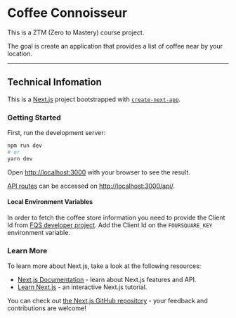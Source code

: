 # Coffee Connoisseur

This is a ZTM (Zero to Mastery) course project. 

The goal is create an application that provides a list of coffee near by your location.

---

## Technical Infomation

This is a [Next.js](https://nextjs.org/) project bootstrapped with [`create-next-app`](https://github.com/vercel/next.js/tree/canary/packages/create-next-app).

### Getting Started

First, run the development server:

```bash
npm run dev
# or
yarn dev
```

Open [http://localhost:3000](http://localhost:3000) with your browser to see the result.

[API routes](https://nextjs.org/docs/api-routes/introduction) can be accessed on [http://localhost:3000/api/](http://localhost:3000/api/hello).

#### Local Environment Variables

In order to fetch the coffee store information you need to provide the Client Id from [FQS developer project](https://foursquare.com/developers/home). Add the Client Id on the `FOURSQUARE_KEY` environment variable.


### Learn More

To learn more about Next.js, take a look at the following resources:

- [Next.js Documentation](https://nextjs.org/docs) - learn about Next.js features and API.
- [Learn Next.js](https://nextjs.org/learn) - an interactive Next.js tutorial.

You can check out [the Next.js GitHub repository](https://github.com/vercel/next.js/) - your feedback and contributions are welcome!
